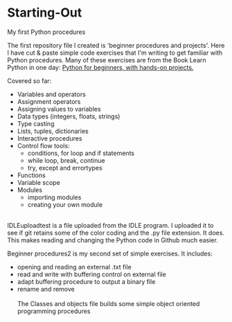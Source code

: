 # Starting-Out

My first Python procedures

The first repository file I created is 'beginner procedures and projects'. Here I have cut & paste simple code exercises that I'm writing to get familiar with Python procedures. Many of these exercises are from the Book Learn Python in one day: [Python for beginners, with hands-on projects.](https://www.amazon.com/Learn-Python-One-Well-Hands/dp/1546488332/ref=sr_1_3?ie=UTF8&qid=1518364938&sr=8-3&keywords=Learn+Python+in+one+day&dpID=51iNedkheKL&preST=_SY291_BO1,204,203,200_QL40_&dpSrc=srch)

Covered so far:
- Variables and operators
- Assignment operators
- Assigning values to variables
- Data types (integers, floats, strings)
- Type casting
- Lists, tuples, dictionaries
- Interactive procedures
- Control flow tools:  
  - conditions, for loop and if statements
  - while loop, break, continue
  - try, except and errortypes
- Functions
- Variable scope
- Modules
  - importing modules
  - creating your own module
<br></br>

IDLEuploadtest is a file uploaded from the IDLE program. I uploaded it to see if git retains some of the color coding and the .py file extension. It does. This makes reading and changing the Python code in Github much easier. 

Beginner procedures2 is my second set of simple exercises. It includes:
- opening and reading an external .txt file
- read and write with buffering control on external file
- adapt buffering procedure to output a binary file
- rename and remove
<br></br>
The Classes and objects file builds some simple object oriented programming procedures
